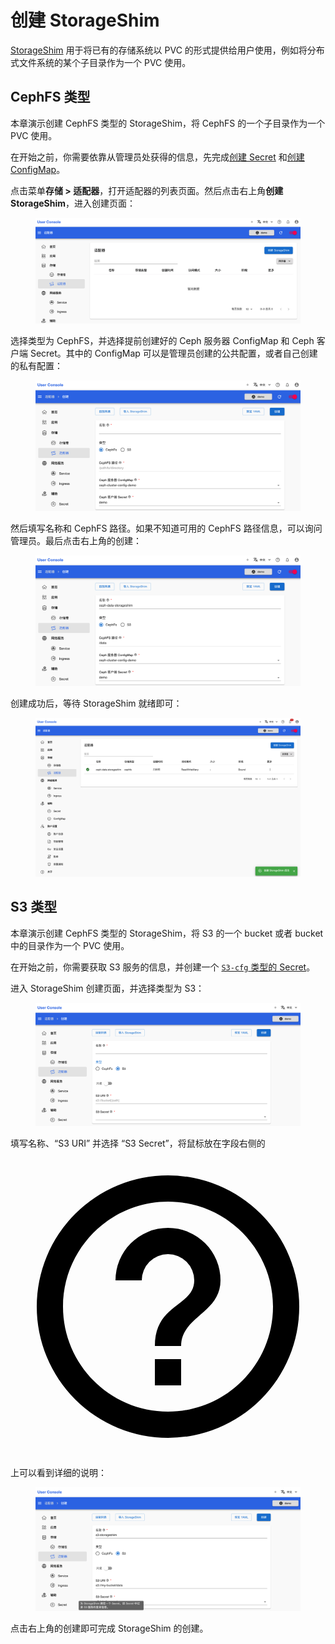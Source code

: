 # 创建 StorageShim

<a target="_blank" rel="noopener noreferrer" href="https://t9k.github.io/user-manuals/latest/modules/storage/storageshim.html">StorageShim</a> 用于将已有的存储系统以 PVC 的形式提供给用户使用，例如将分布式文件系统的某个子目录作为一个 PVC 使用。

## CephFS 类型

本章演示创建 CephFS 类型的 StorageShim，将 CephFS 的一个子目录作为一个 PVC 使用。

在开始之前，你需要依靠从管理员处获得的信息，先完成[创建 Secret](../auxiliary/secret.md) 和[创建 ConfigMap](../auxiliary/configmap.md)。

点击菜单**存储 > 适配器**，打开适配器的列表页面。然后点击右上角**创建 StorageShim**，进入创建页面：

<figure class="screenshot">
  <img alt="list-storageshim" src="../../assets/guide/manage-storage-network-and-auxiliary/storage/list-storageshim.png" />
</figure>

选择类型为 CephFS，并选择提前创建好的 Ceph 服务器 ConfigMap 和 Ceph 客户端 Secret。其中的 ConfigMap 可以是管理员创建的公共配置，或者自己创建的私有配置：

<figure class="screenshot">
  <img alt="create-storageshim-ceph-1" src="../../assets/guide/manage-storage-network-and-auxiliary/storage/create-storageshim-ceph-1.png" />
</figure>

然后填写名称和 CephFS 路径。如果不知道可用的 CephFS 路径信息，可以询问管理员。最后点击右上角的创建：

<figure class="screenshot">
  <img alt="create-storageshim-ceph-2" src="../../assets/guide/manage-storage-network-and-auxiliary/storage/create-storageshim-ceph-2.png" />
</figure>

创建成功后，等待 StorageShim 就绪即可：

<figure class="screenshot">
  <img alt="created-storageshim" src="../../assets/guide/manage-storage-network-and-auxiliary/storage/created-storageshim.png" />
</figure>

## S3 类型

本章演示创建 CephFS 类型的 StorageShim，将 S3 的一个 bucket 或者 bucket 中的目录作为一个 PVC 使用。

在开始之前，你需要获取 S3 服务的信息，并创建一个 [`S3-cfg` 类型的 Secret](../auxiliary/secret.md#s3-cfg-类型)。

进入 StorageShim 创建页面，并选择类型为 S3：

<figure class="screenshot">
  <img alt="create-storageshim-s3-1" src="../../assets/guide/manage-storage-network-and-auxiliary/storage/create-storageshim-s3-1.png" />
</figure>

填写名称、“S3 URI” 并选择 “S3 Secret”，将鼠标放在字段右侧的 <span class="twemoji"><svg xmlns="http://www.w3.org/2000/svg" viewBox="0 0 24 24"><path d="M11 18h2v-2h-2v2m1-16A10 10 0 0 0 2 12a10 10 0 0 0 10 10 10 10 0 0 0 10-10A10 10 0 0 0 12 2m0 18c-4.41 0-8-3.59-8-8s3.59-8 8-8 8 3.59 8 8-3.59 8-8 8m0-14a4 4 0 0 0-4 4h2a2 2 0 0 1 2-2 2 2 0 0 1 2 2c0 2-3 1.75-3 5h2c0-2.25 3-2.5 3-5a4 4 0 0 0-4-4Z"/></svg></span> 上可以看到详细的说明：

<figure class="screenshot">
  <img alt="create-storageshim-s3-2" src="../../assets/guide/manage-storage-network-and-auxiliary/storage/create-storageshim-s3-2.png" />
</figure>

点击右上角的创建即可完成 StorageShim 的创建。
